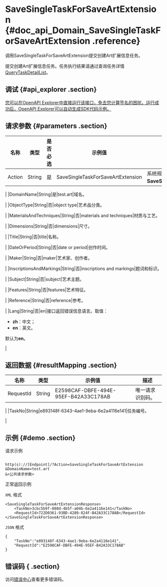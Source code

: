# SaveSingleTaskForSaveArtExtension {#doc_api_Domain_SaveSingleTaskForSaveArtExtension .reference}

调用SaveSingleTaskForSaveArtExtension提交创建Art扩展信息任务。

提交创建Art扩展信息任务。任务执行结果请通过查询任务详情[QueryTaskDetailList](~~67710~~)。

## 调试 {#api_explorer .section}

[您可以在OpenAPI Explorer中直接运行该接口，免去您计算签名的困扰。运行成功后，OpenAPI Explorer可以自动生成SDK代码示例。](https://api.aliyun.com/#product=Domain&api=SaveSingleTaskForSaveArtExtension&type=RPC&version=2018-01-29)

## 请求参数 {#parameters .section}

|名称|类型|是否必选|示例值|描述|
|--|--|----|---|--|
|Action|String|是|SaveSingleTaskForSaveArtExtension|系统规定参数。取值：**SaveSingleTaskForSaveArtExtension**。

 |
|DomainName|String|是|test.art|域名。

 |
|ObjectType|String|否|object type|艺术品分类。

 |
|MaterialsAndTechniques|String|否|materials and techniques|材质与工艺。

 |
|Dimensions|String|否|dimensions|尺寸。

 |
|Title|String|否|title|名称。

 |
|DateOrPeriod|String|否|date or period|创作时间。

 |
|Maker|String|否|maker|艺术家、创作者。

 |
|InscriptionsAndMarkings|String|否|inscriptions and markings|题词和标识。

 |
|Subject|String|否|subject|艺术主题。

 |
|Features|String|否|features|艺术特征。

 |
|Reference|String|否|reference|参考。

 |
|Lang|String|否|en|接口返回错误信息语言。取值：

 -   **zh**：中文；
-   **en**：英文。

 默认为**en**。

 |

## 返回数据 {#resultMapping .section}

|名称|类型|示例值|描述|
|--|--|---|--|
|RequestId|String|E2598CAF-DBFE-494E-95EF-B42A33C178AB|唯一请求识别码。

 |
|TaskNo|String|e893148f-6343-4ae1-9eba-6e2a4116e141|任务编号。

 |

## 示例 {#demo .section}

请求示例

``` {#request_demo}

http(s)://[Endpoint]/?Action=SaveSingleTaskForSaveArtExtension
&DomainName=test.art
&<公共请求参数>

```

正常返回示例

`XML` 格式

``` {#xml_return_success_demo}
<SaveSingleTaskForSaveArtExtensionResponse>
    <TaskNo>3cbc5b9f-080d-4b5f-a04b-6e2a4116e141</TaskNo>
    <RequestId>722D0361-93BD-4289-824F-B42A33C178AB</RequestId>
</SaveSingleTaskForSaveArtExtensionResponse>
```

`JSON` 格式

``` {#json_return_success_demo}
{
	"TaskNo":"e893148f-6343-4ae1-9eba-6e2a4116e141",
	"RequestId":"E2598CAF-DBFE-494E-95EF-B42A33C178AB"
}
```

## 错误码 { .section}

访问[错误中心](https://error-center.aliyun.com/status/product/Domain)查看更多错误码。

